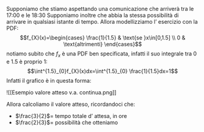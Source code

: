 Supponiamo che stiamo aspettando una comunicazione che arriverà tra le 17:00 e le 18:30
Supponiamo inoltre che abbia la stessa possibilità di arrivare in qualsiasi istante di tempo.
Allora modellizziamo l’ esercizio con la PDF:
$$f_{X}(x)=\begin{cases}
\frac{1}{1.5} &  \text{se }x\in[0,1.5] \\
0  & \text{altrimenti}
\end{cases}$$
notiamo subito che $f_{x}$ è una PDF ben specificata, infatti il suo integrale tra 0 e 1.5 è proprio 1:
$$\int^{1.5}_{0}f_{X}(x)dx=\int^{1.5}_{0} \frac{1}{1.5}dx=1$$
Infatti il grafico è in questa forma:

![[Esempio valore atteso v.a. continua.png]]

Allora calcoliamo il valore atteso, ricordandoci che:
- $\frac{3}{2}$= tempo totale d’ attesa, in ore
- $\frac{2}{3}$= possibilità che otteniamo 